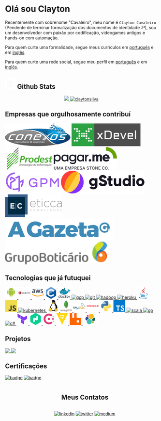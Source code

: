 # Olá sou Clayton

Recentemente com sobrenome "Cavaleiro", meu nome é `Clayton Cavaleiro` (Pendente de terminar formalização dos documentos de identidade :P), sou um desenvolvedor com paixão por codificação, videogames antigos e hands-on com automação.

Para quem curte uma formalidade, segue meus currículos em [português](https://github.com/claytonsilva/claytonsilva/blob/main/RESUME_PT-BR.md) e em [inglês](https://github.com/claytonsilva/claytonsilva/blob/main/RESUME_EN-US.md).

Para quem curte uma rede social, segue meu perfil em [português](https://www.linkedin.com/in/claytonssilva/) e em [inglês](https://www.linkedin.com/in/claytonssilva/?locale=en_US).

## <img src="./assets/stats.webp" width="35"><b> Github Stats </b>

<div align="center">
 <a href="https://github.com/claytonsilva/">
  <img src="https://github-readme-stats-beta-ashy.vercel.app/api?username=claytonsilva&include_all_commits=true&count_private=true&show_icons=true&line_height=20&theme=transparent" width="450"/>
  <img src="https://github-readme-stats-beta-ashy.vercel.app/api/top-langs?username=claytonsilva&show_icons=true&locale=en&layout=compact&line_height=20&show_icons=true&theme=transparent" width="375"  alt="claytonsilva"/>
 </a>
</div>

## Empresas que orgulhosamente contribuí

<p align="left" >
  <a href="https://conexos.com.br"><img src="./empresas/conexos.webp" alt="Conexos" height="75px" /></a>
  <a href="https://xdevel.com.br"><img src="./empresas/xdevel.png" alt="xdevel" height="75px"/></a>
  <a href="https://prodest.es.gov.br/"><img src="./empresas/prodest.png" alt="Prodest" height="75px" /></a>
  <a href="https://pagar.me"><img src="./empresas/pagarme.svg" alt="pagar.me" height="75px" /></a>
  <a href="https://gpmp.com.br/"><img src="./empresas/gpm.png" alt="GPM" height="75px" /></a>
  <a href="https://gstudioapp.com/"><img src="./empresas/gstudio.png" alt="Gstudio" height="75px" /></a>
  <a href="https://eticca.com.br/"><img src="./empresas/eticca.png" alt="Eticca" height="75px" /></a>
  <a href="https://www.agazeta.com.br/"><img src="./empresas/gazeta.svg" alt="Agazeta" height="75px" /></a>
  <a href="https://www.grupoboticario.com.br/"><img src="./empresas/grupoboticario.webp" alt="GrupoBoticario" height="75px" /></a>
</p>

## Tecnologias que já futuquei

<p align="left"> <a href="https://developer.android.com" target="_blank"> <img src="https://raw.githubusercontent.com/devicons/devicon/master/icons/android/android-original-wordmark.svg" alt="android" width="40" height="40"/> </a> <a href="https://angular.io" target="_blank">
<img src="https://raw.githubusercontent.com/devicons/devicon/master/icons/angularjs/angularjs-original-wordmark.svg" alt="angularjs" width="40" height="40"/> </a> <a href="https://aws.amazon.com" target="_blank"> <img src="https://raw.githubusercontent.com/devicons/devicon/master/icons/amazonwebservices/amazonwebservices-original-wordmark.svg" alt="aws" width="40" height="40"/> </a> <a href="https://www.cprogramming.com/" target="_blank"> <img src="https://raw.githubusercontent.com/devicons/devicon/master/icons/c/c-original.svg" alt="c" width="40" height="40"/> </a> <a href="https://www.docker.com/" target="_blank"> <img src="https://raw.githubusercontent.com/devicons/devicon/master/icons/docker/docker-original-wordmark.svg" alt="docker" width="40" height="40"/> </a> <a href="https://cloud.google.com" target="_blank"> <img src="https://www.vectorlogo.zone/logos/google_cloud/google_cloud-icon.svg" alt="gcp" width="40" height="40"/> </a> <a href="https://git-scm.com/" target="_blank"> <img src="https://www.vectorlogo.zone/logos/git-scm/git-scm-icon.svg" alt="git" width="40" height="40"/> </a> <a href="https://hadoop.apache.org/" target="_blank"> <img src="https://www.vectorlogo.zone/logos/apache_hadoop/apache_hadoop-icon.svg" alt="hadoop" width="40" height="40"/> </a> <a href="https://heroku.com" target="_blank"> <img src="https://www.vectorlogo.zone/logos/heroku/heroku-icon.svg" alt="heroku" width="40" height="40"/> </a> <a href="https://www.java.com" target="_blank"> <img src="https://raw.githubusercontent.com/devicons/devicon/master/icons/java/java-original.svg" alt="java" width="40" height="40"/> </a> <a href="https://developer.mozilla.org/en-US/docs/Web/JavaScript" target="_blank"> <img src="https://raw.githubusercontent.com/devicons/devicon/master/icons/javascript/javascript-original.svg" alt="javascript" width="40" height="40"/> </a> <a href="https://kubernetes.io" target="_blank"> <img src="https://www.vectorlogo.zone/logos/kubernetes/kubernetes-icon.svg" alt="kubernetes" width="40" height="40"/> </a> <a href="https://www.linux.org/" target="_blank"> <img src="https://raw.githubusercontent.com/devicons/devicon/master/icons/linux/linux-original.svg" alt="linux" width="40" height="40"/> </a> <a href="https://www.mongodb.com/" target="_blank"> <img src="https://raw.githubusercontent.com/devicons/devicon/master/icons/mongodb/mongodb-original-wordmark.svg" alt="mongodb" width="40" height="40"/> </a> <a href="https://www.microsoft.com/en-us/sql-server" target="_blank">  <img src="https://raw.githubusercontent.com/devicons/devicon/master/icons/mysql/mysql-original-wordmark.svg" alt="mysql" width="40" height="40"/> </a> <a href="https://www.oracle.com/" target="_blank"> <img src="https://raw.githubusercontent.com/devicons/devicon/master/icons/oracle/oracle-original.svg" alt="oracle" width="40" height="40"/> </a> <a href="https://www.python.org" target="_blank"> <img src="https://raw.githubusercontent.com/devicons/devicon/master/icons/python/python-original.svg" alt="python" width="40" height="40"/> </a> <a href="https://www.typescriptlang.org/" target="_blank"> <img src="https://raw.githubusercontent.com/devicons/devicon/master/icons/typescript/typescript-original.svg" alt="typescript" width="40" height="40"/> </a> <a href="https://www.scala-lang.org/" target="_blank"> <img src="https://www.scala-lang.org/resources/img/frontpage/scala-spiral.png" alt="scala" width="40" height="40"/> </a> <a href="https://go.dev/" target="_blank"> <img src="https://go.dev/blog/go-brand/Go-Logo/SVG/Go-Logo_LightBlue.svg" alt="go" width="40" height="40"/> </a> <a href="https://learn.microsoft.com/en-us/dotnet/csharp/tour-of-csharp/" target="_blank"> <img src="https://seeklogo.com/images/C/c-sharp-c-logo-02F17714BA-seeklogo.com.png" alt="c#" width="40" height="40"/> </a><a href="https://www.terraform.io/" target="_blank"> <img src="./tecnologies/terraform.svg" alt="terraform" width="40" height="40"/> </a>
<a href="https://www.nomadproject.io/" target="_blank"> <img src="./tecnologies/nomad.svg" alt="nomad" width="40" height="40"/> </a> <a href="https://www.consul.io/" target="_blank"> <img src="./tecnologies/consul.svg" alt="consul" width="40" height="40"/> </a> <a href="https://www.vaultproject.io/" target="_blank"> <img src="./tecnologies/vault.svg" alt="vault" width="40" height="40"/> </a><a href="https://www.rabbitmq.com/" target="_blank"> <img src="./tecnologies/rabbitmq.svg" alt="consul" width="40" height="40"/> </a><a href="https://www.elastic.co/pt" target="_blank"> <img src="./tecnologies/elasticsearch.jpg" alt="consul" width="50" height="40"/> </a>
</p>

## Projetos

<a href="https://github.com/claytonsilva/nodejs-hexagonal-boilerplate">
  <img align="center" src="https://github-readme-stats-beta-ashy.vercel.app/api/pin/?username=claytonsilva&repo=nodejs-hexagonal-boilerplate&show_icons=true&theme=transparent" />
</a>
<a href="https://github.com/claytonsilva/terraform-aws-rabbitmq-ec2">
  <img align="center" src="https://github-readme-stats-beta-ashy.vercel.app/api/pin/?username=claytonsilva&repo=terraform-aws-rabbitmq-ec2&show_icons=true&theme=transparent" />
</a>

## Certificações

[![badge](https://images.credly.com/size/68x68/images/0e284c3f-5164-4b21-8660-0d84737941bc/image.png)](https://www.credly.com/badges/6f622199-d906-4f83-8b0a-29ac7518b0d9/public_url) [![badge](https://images.credly.com/size/68x68/images/99289602-861e-4929-8277-773e63a2fa6f/image.png)](https://www.credly.com/badges/9a2b7238-718e-4df2-9bf5-a987f3889206/linked_in_profile)

<!-- Redes Sociais -->
<!--h2 without bottom border-->
<div id="user-content-toc">
  <ul align="center">
    <summary><h2 style="display: inline-block">Meus Contatos</h2></summary>
  <!--icons and links-->
  <p align="center">
  <a href="https://www.linkedin.com/in/claytonssilva/" target="blank"><img align="center" src="https://user-images.githubusercontent.com/88904952/234979284-68c11d7f-1acc-4f0c-ac78-044e1037d7b0.png" alt="linkedin" height="50" width="50" /></a>
  <a href="https://twitter.com/claydeveloper" target="blank"><img align="center" src="https://user-images.githubusercontent.com/88904952/234980676-61bfb021-ecc8-48f7-88e6-34c1b06c4a58.png" alt="twitter" height="50" width="50" /></a>
  <a href="https://medium.com/@claytonssilva" target="blank"><img align="center" src="https://upload.wikimedia.org/wikipedia/commons/thumb/e/ec/Medium_logo_Monogram.svg/195px-Medium_logo_Monogram.svg.png?20170829134410" alt="medium" height="50" width="50" /></a>
  </p>
  </ul>
</div>
